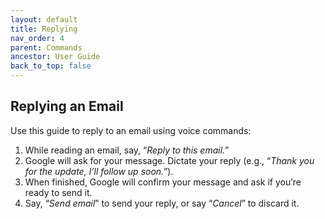 ```yaml
---
layout: default
title: Replying
nav_order: 4
parent: Commands
ancestor: User Guide
back_to_top: false
---
```


## Replying an Email

Use this guide to reply to an email using voice commands:

1. While reading an email, say, “*Reply to this email.*”
2. Google will ask for your message. Dictate your reply (e.g., “*Thank you for the update, I’ll follow up soon.*”).
3. When finished, Google will confirm your message and ask if you’re ready to send it.
4. Say, “*Send email*” to send your reply, or say “*Cancel*” to discard it.
